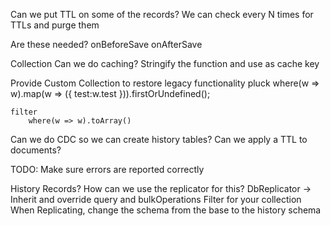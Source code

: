 Can we put TTL on some of the records?  We can check every N times for TTLs and purge them

Are these needed?
    onBeforeSave
    onAfterSave

Collection
    Can we do caching? Stringify the function and use as cache key

Provide Custom Collection to restore legacy functionality
    pluck
        where(w => w).map(w => ({ test:w.test })).firstOrUndefined();

    filter
        where(w => w).toArray()

Can we do CDC so we can create history tables?
    Can we apply a TTL to documents?


  TODO:
    Make sure errors are reported correctly

History Records?  How can we use the replicator for this?
  DbReplicator -> Inherit and override query and bulkOperations
                  Filter for your collection
                  When Replicating, change the schema from the base to the history schema
                  